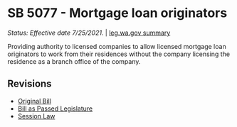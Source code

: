 # SB 5077 - Mortgage loan originators
*Status: Effective date 7/25/2021.* | [leg.wa.gov summary](https://app.leg.wa.gov/billsummary?BillNumber=5077&Year=2021)

Providing authority to licensed companies to allow licensed mortgage loan originators to work from their residences without the company licensing the residence as a branch office of the company.

## Revisions
* [Original Bill](1/)
* [Bill as Passed Legislature](1/)
* [Session Law](1/)